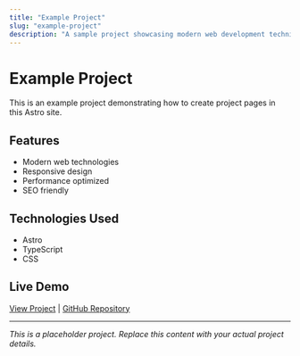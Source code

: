 ```yaml
---
title: "Example Project"
slug: "example-project"
description: "A sample project showcasing modern web development techniques and best practices."
---
```


# Example Project

This is an example project demonstrating how to create project pages in this Astro site.

## Features

- Modern web technologies
- Responsive design  
- Performance optimized
- SEO friendly

## Technologies Used

- Astro
- TypeScript
- CSS

## Live Demo

[View Project](#) | [GitHub Repository](#)

---

*This is a placeholder project. Replace this content with your actual project details.*